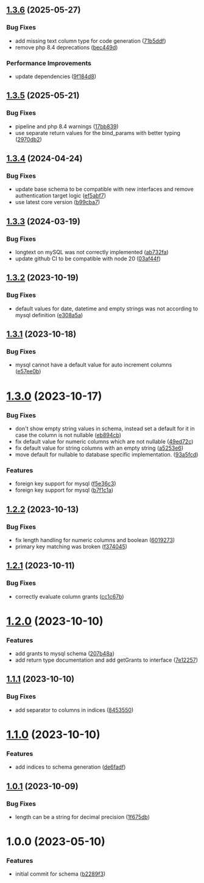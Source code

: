 ## [1.3.6](https://github.com/bespin-studios/byteshard-schema/compare/v1.3.5...v1.3.6) (2025-05-27)


### Bug Fixes

* add missing text column type for code generation ([71b5ddf](https://github.com/bespin-studios/byteshard-schema/commit/71b5ddf0520938c9b6a8e3f571ca57a79d99fed8))
* remove php 8.4 deprecations ([bec449d](https://github.com/bespin-studios/byteshard-schema/commit/bec449df6e1648c4d8b6409c76413e8b71adbab0))


### Performance Improvements

* update dependencies ([9f184d8](https://github.com/bespin-studios/byteshard-schema/commit/9f184d833531dcc279d36f5b386ac0c88eae78ad))

## [1.3.5](https://github.com/bespin-studios/byteshard-schema/compare/v1.3.4...v1.3.5) (2025-05-21)


### Bug Fixes

* pipeline and php 8.4 warnings ([17bb839](https://github.com/bespin-studios/byteshard-schema/commit/17bb8393d3c22fbf7340f96467e500892c24f4dc))
* use separate return values for the bind_params with better typing ([2970db2](https://github.com/bespin-studios/byteshard-schema/commit/2970db200941710010d85e5b28478e5e24be8834))

## [1.3.4](https://github.com/byteshard/schema/compare/v1.3.3...v1.3.4) (2024-04-24)


### Bug Fixes

* update base schema to be compatible with new interfaces and remove authentication target logic ([ef5abf7](https://github.com/byteshard/schema/commit/ef5abf7eddfee399052f3ce9342f58b9f70802d9))
* use latest core version ([b99cba7](https://github.com/byteshard/schema/commit/b99cba7792f06e46a2bc95ee308a7dc9f232b21a))

## [1.3.3](https://github.com/byteshard/schema/compare/v1.3.2...v1.3.3) (2024-03-19)


### Bug Fixes

* longtext on mySQL was not correctly implemented ([ab732fa](https://github.com/byteshard/schema/commit/ab732fae56f29e1310d375ef0296a37e505b59f3))
* update github CI to be compatible with node 20 ([03af44f](https://github.com/byteshard/schema/commit/03af44f3470e380004f453ad3fcd3f546820df03))

## [1.3.2](https://github.com/byteshard/schema/compare/v1.3.1...v1.3.2) (2023-10-19)


### Bug Fixes

* default values for date, datetime and empty strings was not according to mysql definition ([e308a5a](https://github.com/byteshard/schema/commit/e308a5a6b61f332deb7518b77de6ecc310649dfc))

## [1.3.1](https://github.com/byteshard/schema/compare/v1.3.0...v1.3.1) (2023-10-18)


### Bug Fixes

* mysql cannot have a default value for auto increment columns ([e57ee0b](https://github.com/byteshard/schema/commit/e57ee0b942e915ce80b3876c9398ae8e95ed86fe))

# [1.3.0](https://github.com/byteshard/schema/compare/v1.2.2...v1.3.0) (2023-10-17)


### Bug Fixes

* don't show empty string values in schema, instead set a default for it in case the column is not nullable ([eb894cb](https://github.com/byteshard/schema/commit/eb894cb1a27f3a8ba0c1fd325ff6e6fc045a2936))
* fix default value for numeric columns which are not nullable ([49ed72c](https://github.com/byteshard/schema/commit/49ed72c16123281b43c53c11e6537499cdd513da))
* fix default value for string columns with an empty string ([a5253e6](https://github.com/byteshard/schema/commit/a5253e6c2f1c8ccd9825cfd4cd908a19b865d7fd))
* move default for nullable to database specific implementation. ([93a5fcd](https://github.com/byteshard/schema/commit/93a5fcdbf0a59b859b0ca468b53b5afe11b8e123))


### Features

* foreign key support for mysql ([f5e36c3](https://github.com/byteshard/schema/commit/f5e36c31594e7a385126a14bbd01f56da745be7b))
* foreign key support for mysql ([b7f1c1a](https://github.com/byteshard/schema/commit/b7f1c1a4c17df62e8009c08a9dc9ab1e7bfe57d8))

## [1.2.2](https://github.com/byteshard/schema/compare/v1.2.1...v1.2.2) (2023-10-13)


### Bug Fixes

* fix length handling for numeric columns and boolean ([6019273](https://github.com/byteshard/schema/commit/60192735176c0ebd0a37fce621cf01debbc4dc09))
* primary key matching was broken ([f374045](https://github.com/byteshard/schema/commit/f37404510bbef42786a2fe1778bc5b8eb778faa3))

## [1.2.1](https://github.com/byteshard/schema/compare/v1.2.0...v1.2.1) (2023-10-11)


### Bug Fixes

* correctly evaluate column grants ([cc1c67b](https://github.com/byteshard/schema/commit/cc1c67b8030247b6e1b51005c3258fce06c69a9e))

# [1.2.0](https://github.com/byteshard/schema/compare/v1.1.1...v1.2.0) (2023-10-10)


### Features

* add grants to mysql schema ([207b48a](https://github.com/byteshard/schema/commit/207b48ae42933103a77ea4c14f5f40675e397fb5))
* add return type documentation and add getGrants to interface ([7e12257](https://github.com/byteshard/schema/commit/7e1225774a376a7ba156b2c4e49b51ee91e26c8c))

## [1.1.1](https://github.com/byteshard/schema/compare/v1.1.0...v1.1.1) (2023-10-10)


### Bug Fixes

* add separator to columns in indices ([8453550](https://github.com/byteshard/schema/commit/84535500b3520a0d301f8bb26af3a28937d395c0))

# [1.1.0](https://github.com/byteshard/schema/compare/v1.0.1...v1.1.0) (2023-10-10)


### Features

* add indices to schema generation ([de6fadf](https://github.com/byteshard/schema/commit/de6fadfd1b6e2170e0185d89aa951dced4360caa))

## [1.0.1](https://github.com/byteshard/schema/compare/v1.0.0...v1.0.1) (2023-10-09)


### Bug Fixes

* length can be a string for decimal precision ([1f675db](https://github.com/byteshard/schema/commit/1f675dbe148b061eb282908ec8eb8884a3cb0bc9))

# 1.0.0 (2023-05-10)


### Features

* initial commit for schema ([b2289f3](https://github.com/byteshard/schema/commit/b2289f3949956865e8580a4b7b19d56c440882c0))
